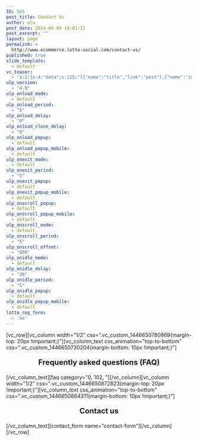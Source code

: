 ```yaml
---
ID: 505
post_title: Contact Us
author: olu
post_date: 2014-06-04 14:01:11
post_excerpt: ""
layout: page
permalink: >
  http://www.ecommerce.lotto-social.com/contact-us/
published: true
slide_template:
  - default
vc_teaser:
  - 'a:2:{s:4:"data";s:115:"[{"name":"title","link":"post"},{"name":"image","image":"featured","link":"none"},{"name":"text","mode":"excerpt"}]";s:7:"bgcolor";s:0:"";}'
ulp_version:
  - "4.9"
ulp_onload_mode:
  - default
ulp_onload_period:
  - "5"
ulp_onload_delay:
  - "0"
ulp_onload_close_delay:
  - "0"
ulp_onload_popup:
  - default
ulp_onload_popup_mobile:
  - default
ulp_onexit_mode:
  - default
ulp_onexit_period:
  - "5"
ulp_onexit_popup:
  - default
ulp_onexit_popup_mobile:
  - default
ulp_onscroll_popup:
  - default
ulp_onscroll_popup_mobile:
  - default
ulp_onscroll_mode:
  - default
ulp_onscroll_period:
  - "5"
ulp_onscroll_offset:
  - "600"
ulp_onidle_mode:
  - default
ulp_onidle_delay:
  - "30"
ulp_onidle_period:
  - "5"
ulp_onidle_popup:
  - default
ulp_onidle_popup_mobile:
  - default
lotto_reg_form:
  - 'no'
---
```

[vc_row][vc_column width="1/2" css=".vc_custom_1446650780869{margin-top: 20px !important;}"][vc_column_text css_animation="top-to-bottom" css=".vc_custom_1446650730204{margin-bottom: 10px !important;}"]
<p style="text-align: center; font-size: 20px;"><strong>Frequently asked questions (FAQ)</strong></p>
[/vc_column_text][faq category="0, 102, "][/vc_column][vc_column width="1/2" css=".vc_custom_1446650872823{margin-top: 20px !important;}"][vc_column_text css_animation="top-to-bottom" css=".vc_custom_1446650864311{margin-bottom: 10px !important;}"]
<p style="text-align: center; font-size: 20px;"><strong>Contact us</strong></p>
[/vc_column_text][contact_form name="contact-form"][/vc_column][/vc_row]